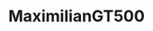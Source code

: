 ---
title: MaximilianGT500
github: https://github.com/MaximilianGT500#
mode: dark
transition: 3s
archetype:
- Anime
- Github Actions
- Cool Banner
---